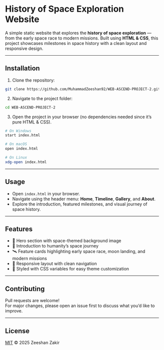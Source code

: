 # History of Space Exploration Website  

A simple static website that explores the **history of space exploration** — from the early space race to modern missions. Built using **HTML & CSS**, this project showcases milestones in space history with a clean layout and responsive design.  

---

## Installation  

1. Clone the repository:  
```bash
git clone https://github.com/MuhammadZeeshan92/WEB-ASCEND-PROJECT-2.git
```

2. Navigate to the project folder:  
```bash
cd WEB-ASCEND-PROJECT-2
```

3. Open the project in your browser (no dependencies needed since it’s pure HTML & CSS).  
```bash
# On Windows
start index.html  

# On macOS
open index.html  

# On Linux
xdg-open index.html
```

---

## Usage  

- Open `index.html` in your browser.  
- Navigate using the header menu: **Home**, **Timeline**, **Gallery**, and **About**.  
- Explore the introduction, featured milestones, and visual journey of space history.  

---

## Features  

- 🚀 Hero section with space-themed background image  
- 📖 Introduction to humanity’s space journey  
- 🛰️ Feature cards highlighting early space race, moon landing, and modern missions  
- 🌌 Responsive layout with clean navigation  
- 🎨 Styled with CSS variables for easy theme customization  

---

## Contributing  

Pull requests are welcome!  
For major changes, please open an issue first to discuss what you’d like to improve.  

---

## License  

[MIT](LICENSE) © 2025 Zeeshan Zakir

